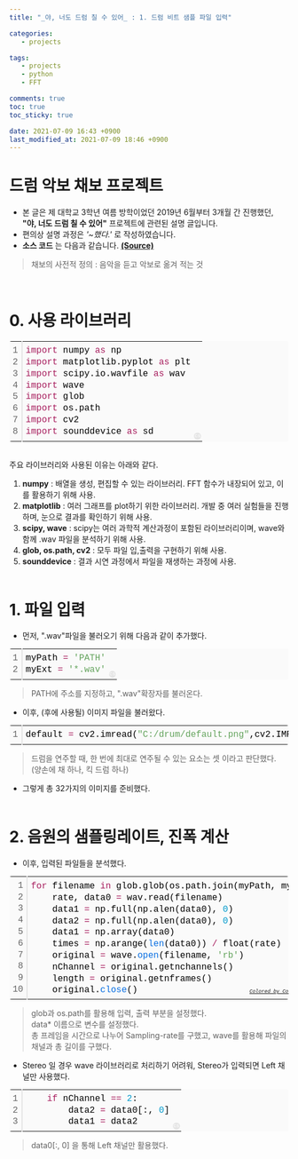 ```yaml
---
title: "_야, 너도 드럼 칠 수 있어_ : 1. 드럼 비트 샘플 파일 입력"

categories:
   - projects

tags:
   - projects
   - python
   - FFT

comments: true
toc: true
toc_sticky: true

date: 2021-07-09 16:43 +0900
last_modified_at: 2021-07-09 18:46 +0900
---
```


# 드럼 악보 채보 프로젝트

* 본 글은 제 대학교 3학년 여름 방학이었던 2019년 6월부터 3개월 간 진행했던, __"야, 너도 드럼 칠 수 있어"__ 프로젝트에 관련된 설명 글입니다.
* 편의상 설명 과정은 _'~했다.'_ 로 작성하였습니다.
* __소스 코드__ 는 다음과 같습니다. [__(Source)__](https://github.com/bye0nys/drum-final)

> 채보의 사전적 정의 : 음악을 듣고 악보로 옮겨 적는 것

<br/>

# 0. 사용 라이브러리

<div class="colorscripter-code" style="color:#010101;font-family:Consolas, 'Liberation Mono', Menlo, Courier, monospace !important; position:relative !important;overflow:auto"><table class="colorscripter-code-table" style="margin:0;padding:0;border:none;background-color:#fafafa;border-radius:4px;" cellspacing="0" cellpadding="0"><tr><td style="padding:6px;border-right:2px solid #e5e5e5"><div style="margin:0;padding:0;word-break:normal;text-align:right;color:#666;font-family:Consolas, 'Liberation Mono', Menlo, Courier, monospace !important;line-height:130%"><div style="line-height:130%">1</div><div style="line-height:130%">2</div><div style="line-height:130%">3</div><div style="line-height:130%">4</div><div style="line-height:130%">5</div><div style="line-height:130%">6</div><div style="line-height:130%">7</div><div style="line-height:130%">8</div></div></td><td style="padding:6px 0;text-align:left"><div style="margin:0;padding:0;color:#010101;font-family:Consolas, 'Liberation Mono', Menlo, Courier, monospace !important;line-height:130%"><div style="padding:0 6px; white-space:pre; line-height:130%"><span style="color:#a71d5d">import</span>&nbsp;numpy&nbsp;<span style="color:#a71d5d">as</span>&nbsp;np</div><div style="padding:0 6px; white-space:pre; line-height:130%"><span style="color:#a71d5d">import</span>&nbsp;matplotlib.pyplot&nbsp;<span style="color:#a71d5d">as</span>&nbsp;plt</div><div style="padding:0 6px; white-space:pre; line-height:130%"><span style="color:#a71d5d">import</span>&nbsp;scipy.io.wavfile&nbsp;<span style="color:#a71d5d">as</span>&nbsp;wav</div><div style="padding:0 6px; white-space:pre; line-height:130%"><span style="color:#a71d5d">import</span>&nbsp;wave</div><div style="padding:0 6px; white-space:pre; line-height:130%"><span style="color:#a71d5d">import</span>&nbsp;glob</div><div style="padding:0 6px; white-space:pre; line-height:130%"><span style="color:#a71d5d">import</span>&nbsp;os.path</div><div style="padding:0 6px; white-space:pre; line-height:130%"><span style="color:#a71d5d">import</span>&nbsp;cv2</div><div style="padding:0 6px; white-space:pre; line-height:130%"><span style="color:#a71d5d">import</span>&nbsp;sounddevice&nbsp;<span style="color:#a71d5d">as</span>&nbsp;sd</div></div></td><td style="vertical-align:bottom;padding:0 2px 4px 0"><a href="http://colorscripter.com/info#e" target="_blank" style="text-decoration:none;color:white"><span style="font-size:9px;word-break:normal;background-color:#e5e5e5;color:white;border-radius:10px;padding:1px">cs</span></a></td></tr></table></div><br/>

주요 라이브러리와 사용된 이유는 아래와 같다.

1. __numpy__ : 배열을 생성, 편집할 수 있는 라이브러리. FFT 함수가 내장되어 있고, 이를 활용하기 위해 사용.
2. __matplotlib__ : 여러 그래프를 plot하기 위한 라이브러리. 개발 중 여러 실험들을 진행하며, 눈으로 결과를 확인하기 위해 사용.
3. __scipy, wave__ : scipy는 여러 과학적 계산과정이 포함된 라이브러리이며, wave와 함께 .wav 파일을 분석하기 위해 사용.
4. __glob, os.path, cv2__ : 모두 파일 입,출력을 구현하기 위해 사용.
5. __sounddevice__ : 결과 시연 과정에서 파일을 재생하는 과정에 사용.<br/><br/>

# 1. 파일 입력

- 먼저, ".wav"파일을 불러오기 위해 다음과 같이 추가했다.<br/>

<div class="colorscripter-code" style="color:#010101;font-family:Consolas, 'Liberation Mono', Menlo, Courier, monospace !important; position:relative !important;overflow:auto"><table class="colorscripter-code-table" style="margin:0;padding:0;border:none;background-color:#fafafa;border-radius:4px;" cellspacing="0" cellpadding="0"><tr><td style="padding:6px;border-right:2px solid #e5e5e5"><div style="margin:0;padding:0;word-break:normal;text-align:right;color:#666;font-family:Consolas, 'Liberation Mono', Menlo, Courier, monospace !important;line-height:130%"><div style="line-height:130%">1</div><div style="line-height:130%">2</div></div></td><td style="padding:6px 0;text-align:left"><div style="margin:0;padding:0;color:#010101;font-family:Consolas, 'Liberation Mono', Menlo, Courier, monospace !important;line-height:130%"><div style="padding:0 6px; white-space:pre; line-height:130%">myPath&nbsp;<span style="color:#0086b3"></span><span style="color:#a71d5d">=</span>&nbsp;<span style="color:#63a35c">'PATH'</span></div><div style="padding:0 6px; white-space:pre; line-height:130%">myExt&nbsp;<span style="color:#0086b3"></span><span style="color:#a71d5d">=</span>&nbsp;<span style="color:#63a35c">'*.wav'</span></div></div></td><td style="vertical-align:bottom;padding:0 2px 4px 0"><a href="http://colorscripter.com/info#e" target="_blank" style="text-decoration:none;color:white"><span style="font-size:9px;word-break:normal;background-color:#e5e5e5;color:white;border-radius:10px;padding:1px">cs</span></a></td></tr></table></div>

> PATH에 주소를 지정하고, ".wav"확장자를 불러온다.

- 이후, (후에 사용될) 이미지 파일을 불러왔다.

<div class="colorscripter-code" style="color:#010101;font-family:Consolas, 'Liberation Mono', Menlo, Courier, monospace !important; position:relative !important;overflow:auto"><table class="colorscripter-code-table" style="margin:0;padding:0;border:none;background-color:#fafafa;border-radius:4px;" cellspacing="0" cellpadding="0"><tr><td style="padding:6px;border-right:2px solid #e5e5e5"><div style="margin:0;padding:0;word-break:normal;text-align:right;color:#666;font-family:Consolas, 'Liberation Mono', Menlo, Courier, monospace !important;line-height:130%"><div style="line-height:130%">1</div></div></td><td style="padding:6px 0;text-align:left"><div style="margin:0;padding:0;color:#010101;font-family:Consolas, 'Liberation Mono', Menlo, Courier, monospace !important;line-height:130%"><div style="padding:0 6px; white-space:pre; line-height:130%">default&nbsp;<span style="color:#0086b3"></span><span style="color:#a71d5d">=</span>&nbsp;cv2.imread(<span style="color:#63a35c">"C:/drum/default.png"</span>,cv2.IMREAD_REDUCED_COLOR_4)</div></div></td><td style="vertical-align:bottom;padding:0 2px 4px 0"><a href="http://colorscripter.com/info#e" target="_blank" style="text-decoration:none;color:white"><span style="font-size:9px;word-break:normal;background-color:#e5e5e5;color:white;border-radius:10px;padding:1px">cs</span></a></td></tr></table></div>

> 드럼을 연주할 때, 한 번에 최대로 연주될 수 있는 요소는 셋 이라고 판단했다.<br/>(양손에 채 하나, 킥 드럼 하나)

- 그렇게 총 32가지의 이미지를 준비했다.<br/><br/>

# 2. 음원의 샘플링레이트, 진폭 계산

- 이후, 입력된 파일들을 분석했다.

<div class="colorscripter-code" style="color:#010101;font-family:Consolas, 'Liberation Mono', Menlo, Courier, monospace !important; position:relative !important;overflow:auto"><table class="colorscripter-code-table" style="margin:0;padding:0;border:none;background-color:#fafafa;border-radius:4px;" cellspacing="0" cellpadding="0"><tr><td style="padding:6px;border-right:2px solid #e5e5e5"><div style="margin:0;padding:0;word-break:normal;text-align:right;color:#666;font-family:Consolas, 'Liberation Mono', Menlo, Courier, monospace !important;line-height:130%"><div style="line-height:130%">1</div><div style="line-height:130%">2</div><div style="line-height:130%">3</div><div style="line-height:130%">4</div><div style="line-height:130%">5</div><div style="line-height:130%">6</div><div style="line-height:130%">7</div><div style="line-height:130%">8</div><div style="line-height:130%">9</div><div style="line-height:130%">10</div></div></td><td style="padding:6px 0;text-align:left"><div style="margin:0;padding:0;color:#010101;font-family:Consolas, 'Liberation Mono', Menlo, Courier, monospace !important;line-height:130%"><div style="padding:0 6px; white-space:pre; line-height:130%"><span style="color:#a71d5d">for</span>&nbsp;filename&nbsp;<span style="color:#a71d5d">in</span>&nbsp;glob.glob(os.path.join(myPath,&nbsp;myExt)):</div><div style="padding:0 6px; white-space:pre; line-height:130%">&nbsp;&nbsp;&nbsp;&nbsp;rate,&nbsp;data0&nbsp;<span style="color:#0086b3"></span><span style="color:#a71d5d">=</span>&nbsp;wav.read(filename)</div><div style="padding:0 6px; white-space:pre; line-height:130%">&nbsp;&nbsp;&nbsp;&nbsp;data1&nbsp;<span style="color:#0086b3"></span><span style="color:#a71d5d">=</span>&nbsp;np.full(np.alen(data0),&nbsp;<span style="color:#0099cc">0</span>)</div><div style="padding:0 6px; white-space:pre; line-height:130%">&nbsp;&nbsp;&nbsp;&nbsp;data2&nbsp;<span style="color:#0086b3"></span><span style="color:#a71d5d">=</span>&nbsp;np.full(np.alen(data0),&nbsp;<span style="color:#0099cc">0</span>)</div><div style="padding:0 6px; white-space:pre; line-height:130%">&nbsp;&nbsp;&nbsp;&nbsp;data1&nbsp;<span style="color:#0086b3"></span><span style="color:#a71d5d">=</span>&nbsp;np.array(data0)</div><div style="padding:0 6px; white-space:pre; line-height:130%">&nbsp;&nbsp;&nbsp;&nbsp;times&nbsp;<span style="color:#0086b3"></span><span style="color:#a71d5d">=</span>&nbsp;np.arange(<span style="color:#066de2">len</span>(data0))&nbsp;<span style="color:#0086b3"></span><span style="color:#a71d5d">/</span>&nbsp;float(rate)</div><div style="padding:0 6px; white-space:pre; line-height:130%">&nbsp;&nbsp;&nbsp;&nbsp;original&nbsp;<span style="color:#0086b3"></span><span style="color:#a71d5d">=</span>&nbsp;wave.<span style="color:#066de2">open</span>(filename,&nbsp;<span style="color:#63a35c">'rb'</span>)</div><div style="padding:0 6px; white-space:pre; line-height:130%">&nbsp;&nbsp;&nbsp;&nbsp;nChannel&nbsp;<span style="color:#0086b3"></span><span style="color:#a71d5d">=</span>&nbsp;original.getnchannels()</div><div style="padding:0 6px; white-space:pre; line-height:130%">&nbsp;&nbsp;&nbsp;&nbsp;length&nbsp;<span style="color:#0086b3"></span><span style="color:#a71d5d">=</span>&nbsp;original.getnframes()</div><div style="padding:0 6px; white-space:pre; line-height:130%">&nbsp;&nbsp;&nbsp;&nbsp;original.<span style="color:#066de2">close</span>()</div></div><div style="text-align:right;margin-top:-13px;margin-right:5px;font-size:9px;font-style:italic"><a href="http://colorscripter.com/info#e" target="_blank" style="color:#e5e5e5text-decoration:none">Colored by Color Scripter</a></div></td><td style="vertical-align:bottom;padding:0 2px 4px 0"><a href="http://colorscripter.com/info#e" target="_blank" style="text-decoration:none;color:white"><span style="font-size:9px;word-break:normal;background-color:#e5e5e5;color:white;border-radius:10px;padding:1px">cs</span></a></td></tr></table></div>

> glob과 os.path를 활용해 입력, 출력 부분을 설정했다.<br/>
> data* 이름으로 변수를 설정했다.<br/>
> 총 프레임을 시간으로 나누어 Sampling-rate를 구했고, 
> wave를 활용해 파일의 채널과 총 길이를 구했다.<br/>

- Stereo 일 경우 wave 라이브러리로 처리하기 어려워, Stereo가 입력되면 Left 채널만 사용했다.<br/>
  
<div class="colorscripter-code" style="color:#010101;font-family:Consolas, 'Liberation Mono', Menlo, Courier, monospace !important; position:relative !important;overflow:auto"><table class="colorscripter-code-table" style="margin:0;padding:0;border:none;background-color:#fafafa;border-radius:4px;" cellspacing="0" cellpadding="0"><tr><td style="padding:6px;border-right:2px solid #e5e5e5"><div style="margin:0;padding:0;word-break:normal;text-align:right;color:#666;font-family:Consolas, 'Liberation Mono', Menlo, Courier, monospace !important;line-height:130%"><div style="line-height:130%">1</div><div style="line-height:130%">2</div><div style="line-height:130%">3</div></div></td><td style="padding:6px 0;text-align:left"><div style="margin:0;padding:0;color:#010101;font-family:Consolas, 'Liberation Mono', Menlo, Courier, monospace !important;line-height:130%"><div style="padding:0 6px; white-space:pre; line-height:130%">&nbsp;&nbsp;&nbsp;&nbsp;<span style="color:#a71d5d">if</span>&nbsp;nChannel&nbsp;<span style="color:#0086b3"></span><span style="color:#a71d5d">=</span><span style="color:#0086b3"></span><span style="color:#a71d5d">=</span>&nbsp;<span style="color:#0099cc">2</span>:</div><div style="padding:0 6px; white-space:pre; line-height:130%">&nbsp;&nbsp;&nbsp;&nbsp;&nbsp;&nbsp;&nbsp;&nbsp;data2&nbsp;<span style="color:#0086b3"></span><span style="color:#a71d5d">=</span>&nbsp;data0[:,&nbsp;<span style="color:#0099cc">0</span>]</div><div style="padding:0 6px; white-space:pre; line-height:130%">&nbsp;&nbsp;&nbsp;&nbsp;&nbsp;&nbsp;&nbsp;&nbsp;data1&nbsp;<span style="color:#0086b3"></span><span style="color:#a71d5d">=</span>&nbsp;data2</div></div></td><td style="vertical-align:bottom;padding:0 2px 4px 0"><a href="http://colorscripter.com/info#e" target="_blank" style="text-decoration:none;color:white"><span style="font-size:9px;word-break:normal;background-color:#e5e5e5;color:white;border-radius:10px;padding:1px">cs</span></a></td></tr></table></div>

> data0[:, 0] 을 통해 Left 채널만 활용했다.